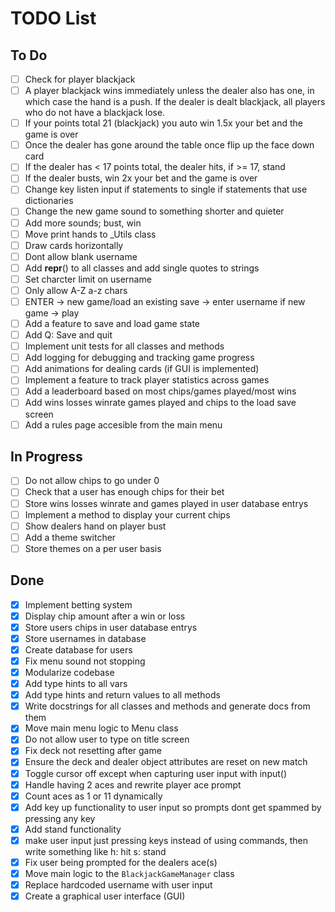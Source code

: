 # TODO List

## To Do

- [ ] Check for player blackjack
- [ ] A player blackjack wins immediately unless the dealer also has one, in which case the hand is a push. If the dealer is dealt blackjack, all players who do not have a blackjack lose.
- [ ] If your points total 21 (blackjack) you auto win 1.5x your bet and the game is over
- [ ] Once the dealer has gone around the table once flip up the face down card
- [ ] If the dealer has < 17 points total, the dealer hits, if >= 17, stand
- [ ] If the dealer busts, win 2x your bet and the game is over
- [ ] Change key listen input if statements to single if statements that use dictionaries
- [ ] Change the new game sound to something shorter and quieter
- [ ] Add more sounds; bust, win
- [ ] Move print hands to _Utils class
- [ ] Draw cards horizontally
- [ ] Dont allow blank username
- [ ] Add __repr__() to all classes and add single quotes to strings
- [ ] Set charcter limit on username
- [ ] Only allow A-Z a-z chars
- [ ] ENTER -> new game/load an existing save -> enter username if new game -> play
- [ ] Add a feature to save and load game state
- [ ] Add Q: Save and quit
- [ ] Implement unit tests for all classes and methods
- [ ] Add logging for debugging and tracking game progress
- [ ] Add animations for dealing cards (if GUI is implemented)
- [ ] Implement a feature to track player statistics across games
- [ ] Add a leaderboard based on most chips/games played/most wins
- [ ] Add wins losses winrate games played and chips to the load save screen
- [ ] Add a rules page accesible from the main menu

## In Progress

- [ ] Do not allow chips to go under 0
- [ ] Check that a user has enough chips for their bet
- [ ] Store wins losses winrate and games played in user database entrys
- [ ] Implement a method to display your current chips
- [ ] Show dealers hand on player bust
- [ ] Add a theme switcher
- [ ] Store themes on a per user basis

## Done

- [x] Implement betting system
- [x] Display chip amount after a win or loss
- [x] Store users chips in user database entrys
- [x] Store usernames in database
- [x] Create database for users
- [x] Fix menu sound not stopping
- [x] Modularize codebase
- [x] Add type hints to all vars
- [x] Add type hints and return values to all methods
- [x] Write docstrings for all classes and methods and generate docs from them
- [x] Move main menu logic to Menu class
- [x] Do not allow user to type on title screen
- [x] Fix deck not resetting after game
- [x] Ensure the deck and dealer object attributes are reset on new match
- [x] Toggle cursor off except when capturing user input with input()
- [x] Handle having 2 aces and rewrite player ace prompt
- [x] Count aces as 1 or 11 dynamically
- [x] Add key up functionality to user input so prompts dont get spammed by pressing any key
- [x] Add stand functionality
- [x] make user input just pressing keys instead of using commands, then write something like h: hit s: stand
- [x] Fix user being prompted for the dealers ace(s)
- [x] Move main logic to the `BlackjackGameManager` class
- [x] Replace hardcoded username with user input
- [x] Create a graphical user interface (GUI)
